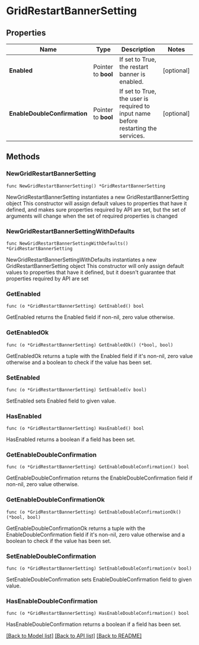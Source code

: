 # GridRestartBannerSetting

## Properties

Name | Type | Description | Notes
------------ | ------------- | ------------- | -------------
**Enabled** | Pointer to **bool** | If set to True, the restart banner is enabled. | [optional] 
**EnableDoubleConfirmation** | Pointer to **bool** | If set to True, the user is required to input name before restarting the services. | [optional] 

## Methods

### NewGridRestartBannerSetting

`func NewGridRestartBannerSetting() *GridRestartBannerSetting`

NewGridRestartBannerSetting instantiates a new GridRestartBannerSetting object
This constructor will assign default values to properties that have it defined,
and makes sure properties required by API are set, but the set of arguments
will change when the set of required properties is changed

### NewGridRestartBannerSettingWithDefaults

`func NewGridRestartBannerSettingWithDefaults() *GridRestartBannerSetting`

NewGridRestartBannerSettingWithDefaults instantiates a new GridRestartBannerSetting object
This constructor will only assign default values to properties that have it defined,
but it doesn't guarantee that properties required by API are set

### GetEnabled

`func (o *GridRestartBannerSetting) GetEnabled() bool`

GetEnabled returns the Enabled field if non-nil, zero value otherwise.

### GetEnabledOk

`func (o *GridRestartBannerSetting) GetEnabledOk() (*bool, bool)`

GetEnabledOk returns a tuple with the Enabled field if it's non-nil, zero value otherwise
and a boolean to check if the value has been set.

### SetEnabled

`func (o *GridRestartBannerSetting) SetEnabled(v bool)`

SetEnabled sets Enabled field to given value.

### HasEnabled

`func (o *GridRestartBannerSetting) HasEnabled() bool`

HasEnabled returns a boolean if a field has been set.

### GetEnableDoubleConfirmation

`func (o *GridRestartBannerSetting) GetEnableDoubleConfirmation() bool`

GetEnableDoubleConfirmation returns the EnableDoubleConfirmation field if non-nil, zero value otherwise.

### GetEnableDoubleConfirmationOk

`func (o *GridRestartBannerSetting) GetEnableDoubleConfirmationOk() (*bool, bool)`

GetEnableDoubleConfirmationOk returns a tuple with the EnableDoubleConfirmation field if it's non-nil, zero value otherwise
and a boolean to check if the value has been set.

### SetEnableDoubleConfirmation

`func (o *GridRestartBannerSetting) SetEnableDoubleConfirmation(v bool)`

SetEnableDoubleConfirmation sets EnableDoubleConfirmation field to given value.

### HasEnableDoubleConfirmation

`func (o *GridRestartBannerSetting) HasEnableDoubleConfirmation() bool`

HasEnableDoubleConfirmation returns a boolean if a field has been set.


[[Back to Model list]](../README.md#documentation-for-models) [[Back to API list]](../README.md#documentation-for-api-endpoints) [[Back to README]](../README.md)


